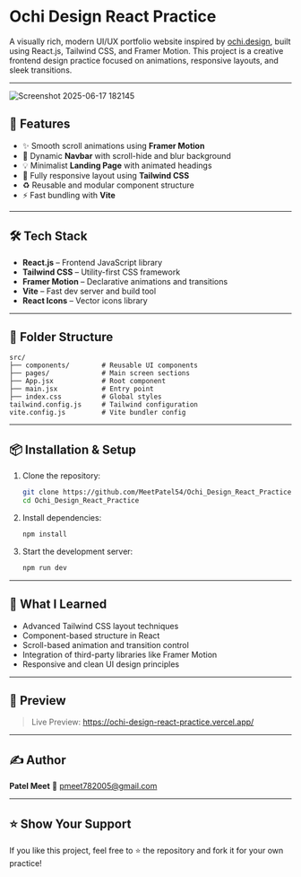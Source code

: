 # Ochi Design React Practice

A visually rich, modern UI/UX portfolio website inspired by [ochi.design](https://ochi.design), built using React.js, Tailwind CSS, and Framer Motion. This project is a creative frontend design practice focused on animations, responsive layouts, and sleek transitions.


---
![Screenshot 2025-06-17 182145](https://github.com/user-attachments/assets/a02cf688-57b0-4693-b559-34ed4af63ba4)

## 🚀 Features

* ✨ Smooth scroll animations using **Framer Motion**
* 🧭 Dynamic **Navbar** with scroll-hide and blur background
* 💡 Minimalist **Landing Page** with animated headings
* 📱 Fully responsive layout using **Tailwind CSS**
* ♻️ Reusable and modular component structure
* ⚡ Fast bundling with **Vite**

---

## 🛠️ Tech Stack

* **React.js** – Frontend JavaScript library
* **Tailwind CSS** – Utility-first CSS framework
* **Framer Motion** – Declarative animations and transitions
* **Vite** – Fast dev server and build tool
* **React Icons** – Vector icons library

---

## 📁 Folder Structure

```
src/
├── components/        # Reusable UI components
├── pages/             # Main screen sections
├── App.jsx            # Root component
├── main.jsx           # Entry point
├── index.css          # Global styles
tailwind.config.js     # Tailwind configuration
vite.config.js         # Vite bundler config
```

---

## 📦 Installation & Setup

1. Clone the repository:

   ```bash
   git clone https://github.com/MeetPatel54/Ochi_Design_React_Practice.git
   cd Ochi_Design_React_Practice
   ```

2. Install dependencies:

   ```bash
   npm install
   ```

3. Start the development server:

   ```bash
   npm run dev
   ```

---

## 🧠 What I Learned

* Advanced Tailwind CSS layout techniques
* Component-based structure in React
* Scroll-based animation and transition control
* Integration of third-party libraries like Framer Motion
* Responsive and clean UI design principles

---

## 📸 Preview

> Live Preview: https://ochi-design-react-practice.vercel.app/

---

## ✍️ Author

**Patel Meet**
📧 [pmeet782005@gmail.com](mailto:pmeet782005@gmail.com)

---

## ⭐️ Show Your Support

If you like this project, feel free to ⭐ the repository and fork it for your own practice!
